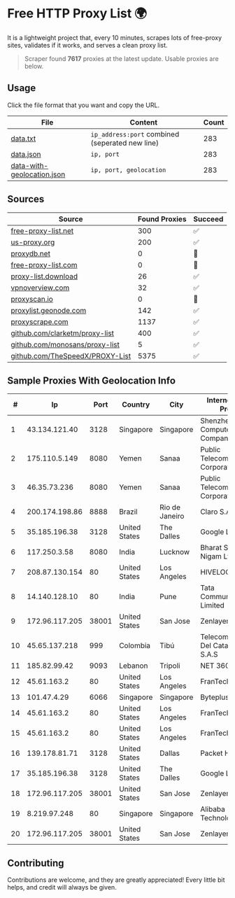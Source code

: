 
# Free HTTP Proxy List 🌍

It is a lightweight project that, every 10 minutes, scrapes lots of free-proxy sites, validates if it works, and serves a clean proxy list.


> Scraper found **7617** proxies at the latest update. Usable proxies are below.

## Usage

Click the file format that you want and copy the URL.


|File|Content|Count|
|----|-------|-----|
|[data.txt](https://raw.githubusercontent.com/themiralay/Proxy-List-World/master/data.txt)|`ip_address:port` combined (seperated new line)|283|
|[data.json](https://raw.githubusercontent.com/themiralay/Proxy-List-World/master/data.json)|`ip, port`|283|
|[data-with-geolocation.json](https://raw.githubusercontent.com/themiralay/Proxy-List-World/master/data-with-geolocation.json)|`ip, port, geolocation`|283|

## Sources

|Source|Found Proxies|Succeed|
|------|-------------|-------|
|[free-proxy-list.net](https://free-proxy-list.net)|300|✅|
|[us-proxy.org](https://www.us-proxy.org)|200|✅|
|[proxydb.net](http://proxydb.net)|0|🚫|
|[free-proxy-list.com](https://free-proxy-list.com/?page=&port=&type%5B%5D=http&type%5B%5D=https&up_time=0&search=Search)|0|🚫|
|[proxy-list.download](https://www.proxy-list.download/HTTP)|26|✅|
|[vpnoverview.com](https://vpnoverview.com/privacy/anonymous-browsing/free-proxy-servers)|32|✅|
|[proxyscan.io](https://www.proxyscan.io)|0|🚫|
|[proxylist.geonode.com](https://proxylist.geonode.com/api/proxy-list?limit=300&page=1&sort_by=lastChecked&sort_type=desc&protocols=http,https)|142|✅|
|[proxyscrape.com](https://api.proxyscrape.com/v2/?request=displayproxies&protocol=http&timeout=10000&country=all&ssl=all&anonymity=all)|1137|✅|
|[github.com/clarketm/proxy-list](https://raw.githubusercontent.com/clarketm/proxy-list/master/proxy-list-raw.txt)|400|✅|
|[github.com/monosans/proxy-list](https://raw.githubusercontent.com/monosans/proxy-list/main/proxies/http.txt)|5|✅|
|[github.com/TheSpeedX/PROXY-List](https://raw.githubusercontent.com/TheSpeedX/PROXY-List/master/http.txt)|5375|✅|


## Sample Proxies With Geolocation Info

|#|Ip|Port|Country|City|Internet Service Provider|
|-|--|----|-------|----|-------------------------|
|1|43.134.121.40|3128|Singapore|Singapore|Shenzhen Tencent Computer Systems Company Limited|
|2|175.110.5.149|8080|Yemen|Sanaa|Public Telecommunication Corporation|
|3|46.35.73.236|8080|Yemen|Sanaa|Public Telecommunication Corporation|
|4|200.174.198.86|8888|Brazil|Rio de Janeiro|Claro S.A|
|5|35.185.196.38|3128|United States|The Dalles|Google LLC|
|6|117.250.3.58|8080|India|Lucknow|Bharat Sanchar Nigam Ltd|
|7|208.87.130.154|80|United States|Los Angeles|HIVELOCITY, Inc.|
|8|14.140.128.10|80|India|Pune|Tata Communications Limited|
|9|172.96.117.205|38001|United States|San Jose|Zenlayer Inc|
|10|45.65.137.218|999|Colombia|Tibú|Telecomunicaciones Del Catatumbo S.A.S|
|11|185.82.99.42|9093|Lebanon|Tripoli|NET 360 S.A.R.L|
|12|45.61.163.2|80|United States|Los Angeles|FranTech Solutions|
|13|101.47.4.29|6066|Singapore|Singapore|Byteplus Pte. Ltd.|
|14|45.61.163.2|80|United States|Los Angeles|FranTech Solutions|
|15|45.61.163.2|80|United States|Los Angeles|FranTech Solutions|
|16|139.178.81.71|3128|United States|Dallas|Packet Host, Inc.|
|17|35.185.196.38|3128|United States|The Dalles|Google LLC|
|18|172.96.117.205|38001|United States|San Jose|Zenlayer Inc|
|19|8.219.97.248|80|Singapore|Singapore|Alibaba (US) Technology Co., Ltd.|
|20|172.96.117.205|38001|United States|San Jose|Zenlayer Inc|



## Contributing

Contributions are welcome, and they are greatly appreciated! Every
little bit helps, and credit will always be given.

